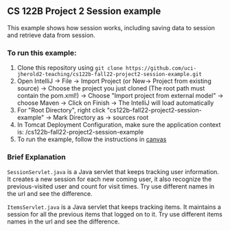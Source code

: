 ## CS 122B Project 2 Session example

This example shows how session works, including saving data to session and retrieve data from session.

### To run this example: 
1. Clone this repository using `git clone https://github.com/uci-jherold2-teaching/cs122b-fall22-project2-session-example.git`
2. Open IntelliJ -> File -> Import Project (or New-> Project from existing source) -> Choose the project you just cloned (The root path must contain the pom.xml!) -> Choose "Import project from external model" -> choose Maven -> Click on Finish -> The IntelliJ will load automatically
3. For "Root Directory", right click "cs122b-fall22-project2-session-example" -> Mark Directory as -> sources root
4. In Tomcat Deployment Configuration, make sure the application context is: /cs122b-fall22-project2-session-example
5. To run the example, follow the instructions in [canvas](https://canvas.eee.uci.edu/courses/50103/pages/intellij-idea-tomcat-configuration)

### Brief Explanation
`SessionServlet.java` is a Java servlet that keeps tracking user information. It creates a new session for each new coming user, it also recognize the previous-visited user and count for visit times.
Try use different names in the url and see the difference.

`ItemsServlet.java` is a Java servlet that keeps tracking items. It maintains a session for all the previous items that logged on to it.
Try use different items names in the url and see the difference.
